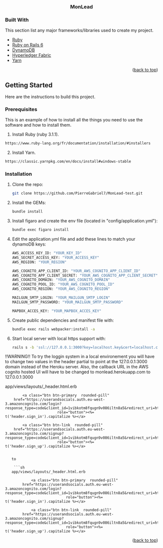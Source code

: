<!-- PROJECT LOGO -->

  <h3 align="center">MonLead</h3>

### Built With

This section list any major frameworks/libraries used to create my project. 

- [Ruby](https://www.ruby-lang.org/)
- [Ruby on Rails 6](https://rubyonrails.org/)
- [DynamoDB](https://aws.amazon.com/dynamodb/)
- [Hyperledger Fabric](https://www.hyperledger.org/use/fabric)
- [Yarn](https://classic.yarnpkg.com/en/)



<p align="right">(<a href="#top">back to top</a>)</p>

<!-- GETTING STARTED -->

## Getting Started

Here are the instructions to build this project.

### Prerequisites

This is an example of how to install all the things you need to use the software and how to install them.

1. Install Ruby (ruby 3.1.1).

  ```sh
  https://www.ruby-lang.org/fr/documentation/installation/#installers
  ```
  
2. Install Yarn.

  ```sh
  https://classic.yarnpkg.com/en/docs/install#windows-stable
  ```

 

### Installation

1. Clone the repo:
   ```sh
   git clone https://github.com/PierreGabriel7/MonLead-test.git
   ```
2. Install the GEMs:

   ```sh
   bundle install
   ```

3. Install figaro and create the env file (located in "config/application.yml"):

   ```sh
   bundle exec figaro install
   ```

4. Edit the application.yml file and add these lines to match your dynamoDB keys:

   ```sh
   AWS_ACCESS_KEY_ID: "YOUR_KEY_ID"
   AWS_SECRET_ACCESS_KEY: "YOUR_ACCESS_KEY"
   AWS_REGION: "YOUR_REGION"
   
   AWS_COGNITO_APP_CLIENT_ID: "YOUR_AWS_COGNITO_APP_CLIENT_ID"
   AWS_COGNITO_APP_CLIENT_SECRET: "YOUR_AWS_COGNITO_APP_CLIENT_SECRET"
   AWS_COGNITO_DOMAIN: "YOUR_AWS_COGNITO_DOMAIN"
   AWS_COGNITO_POOL_ID: "YOUR_AWS_COGNITO_POOL_ID"
   AWS_COGNITO_REGION: "YOUR_AWS_COGNITO_REGION"
   
   MAILGUN_SMTP_LOGIN: "YOUR_MAILGUN_SMTP_LOGIN"
   MAILGUN_SMTP_PASSWORD: "YOUR_MAILGUN_SMTP_PASSWORD"
   
   MAPBOX_ACCES_KEY: "YOUR_MAPBOX_ACCES_KEY"


   ```
   
5. Create public dependencies and manifest file with:

   ```sh
   bundle exec rails webpacker:install -a
   ```

6. Start local server with local https support with:

   ```sh
   rails s -b 'ssl://127.0.0.1:3000?key=localhost.key&cert=localhost.crt'
   ```
   
 !!WARNING!! To try the loggin system in a local environement you will have to change two values in the header partial to point at the 127.0.0.1:3000 domain instead of the Heroku server. Also, the callback URL in the AWS cognito hosted UI will have to be changed to monlead.herokuapp.com to 127.0.0.1:3000
 

   app/views/layouts/_header.html.erb

            <a class="btn btn-primary  rounded-pill"
		href="https://userandsocials.auth.eu-west-3.amazoncognito.com/login?response_type=code&client_id=1vibkotm8fqugn9v086iltn8a5&redirect_uri=https://monlead.herokuapp.com/auth/sign_in"
							role="button"><%= t('header.sign_in').capitalize %></a>

            <a class="btn btn-link  rounded-pill"
		href="https://userandsocials.auth.eu-west-3.amazoncognito.com/signup?response_type=code&client_id=1vibkotm8fqugn9v086iltn8a5&redirect_uri=https://monlead.herokuapp.com/auth/sign_in"
							role="button"><%= t('header.sign_up').capitalize %></a>
```
   
   to
   
 	```sh
   app/views/layouts/_header.html.erb

            <a class="btn btn-primary  rounded-pill"
		href="https://userandsocials.auth.eu-west-3.amazoncognito.com/login?response_type=code&client_id=1vibkotm8fqugn9v086iltn8a5&redirect_uri=https://127.0.0.1:3000/auth/sign_in"
							role="button"><%= t('header.sign_in').capitalize %></a>

            <a class="btn btn-link  rounded-pill"
		href="https://userandsocials.auth.eu-west-3.amazoncognito.com/signup?response_type=code&client_id=1vibkotm8fqugn9v086iltn8a5&redirect_uri=https://127.0.0.1:3000/auth/sign_in"
							role="button"><%= t('header.sign_up').capitalize %></a>

   ```

<p align="right">(<a href="#top">back to top</a>)</p>
